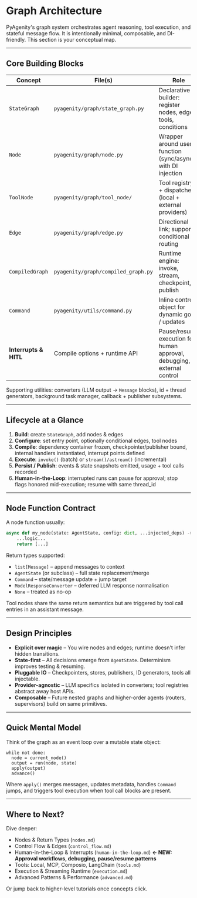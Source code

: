 # Graph Architecture

PyAgenity's graph system orchestrates agent reasoning, tool execution, and stateful message flow. It is intentionally
minimal, composable, and DI-friendly. This section is your conceptual map.

---

## Core Building Blocks

| Concept | File(s) | Role |
|---------|---------|------|
| `StateGraph` | `pyagenity/graph/state_graph.py` | Declarative builder: register nodes, edges, tools, conditions |
| `Node` | `pyagenity/graph/node.py` | Wrapper around user function (sync/async) with DI injection |
| `ToolNode` | `pyagenity/graph/tool_node/` | Tool registry + dispatcher (local + external providers) |
| `Edge` | `pyagenity/graph/edge.py` | Directional link; supports conditional routing |
| `CompiledGraph` | `pyagenity/graph/compiled_graph.py` | Runtime engine: invoke, stream, checkpoint, publish |
| `Command` | `pyagenity/utils/command.py` | Inline control object for dynamic goto / updates |
| **Interrupts & HITL** | Compile options + runtime API | Pause/resume execution for human approval, debugging, external control |

Supporting utilities: converters (LLM output → `Message` blocks), id + thread generators, background task manager,
callback + publisher subsystems.

---

## Lifecycle at a Glance

1. **Build**: create `StateGraph`, add nodes & edges
2. **Configure**: set entry point, optionally conditional edges, tool nodes
3. **Compile**: dependency container frozen, checkpointer/publisher bound, internal handlers instantiated, interrupt points defined
4. **Execute**: `invoke()` (batch) or `stream()/astream()` (incremental)
5. **Persist / Publish**: events & state snapshots emitted, usage + tool calls recorded
6. **Human-in-the-Loop**: interrupted runs can pause for approval; stop flags honored mid-execution; resume with same thread_id

---

## Node Function Contract

A node function usually:

```python
async def my_node(state: AgentState, config: dict, ...injected_deps) -> State | list[Message] | Command | ModelResponseConverter:
    ...logic...
    return [...]
```

Return types supported:

- `list[Message]` – append messages to context
- `AgentState` (or subclass) – full state replacement/merge
- `Command` – state/message update + jump target
- `ModelResponseConverter` – deferred LLM response normalisation
- `None` – treated as no-op

Tool nodes share the same return semantics but are triggered by tool call entries in an assistant message.

---

## Design Principles

- **Explicit over magic** – You wire nodes and edges; runtime doesn't infer hidden transitions.
- **State-first** – All decisions emerge from `AgentState`. Determinism improves testing & resuming.
- **Pluggable IO** – Checkpointers, stores, publishers, ID generators, tools all injectable.
- **Provider-agnostic** – LLM specifics isolated in converters; tool registries abstract away host APIs.
- **Composable** – Future nested graphs and higher-order agents (routers, supervisors) build on same primitives.

---

## Quick Mental Model

Think of the graph as an event loop over a mutable state object:

```
while not done:
  node = current_node()
  output = run(node, state)
  apply(output)
  advance()
```

Where `apply()` merges messages, updates metadata, handles `Command` jumps, and triggers tool execution when tool call
blocks are present.

---

## Where to Next?

Dive deeper:

- Nodes & Return Types (`nodes.md`)
- Control Flow & Edges (`control_flow.md`)
- Human-in-the-Loop & Interrupts (`human-in-the-loop.md`) **← NEW: Approval workflows, debugging, pause/resume patterns**
- Tools: Local, MCP, Composio, LangChain (`tools.md`)
- Execution & Streaming Runtime (`execution.md`)
- Advanced Patterns & Performance (`advanced.md`)

Or jump back to higher-level tutorials once concepts click.
